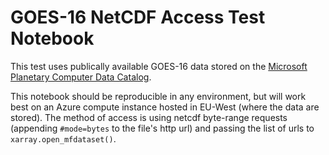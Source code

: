 # GOES-16 NetCDF Access Test Notebook
 This test uses publically available GOES-16 data stored on the [Microsoft Planetary Computer Data Catalog](https://planetarycomputer.microsoft.com/catalog). 
 
 This notebook should be reproducible in any environment, but will work best on an Azure compute instance hosted in EU-West (where the data are stored). The method of access is using netcdf byte-range requests (appending `#mode=bytes` to the file's http url) and passing the list of urls to `xarray.open_mfdataset()`.